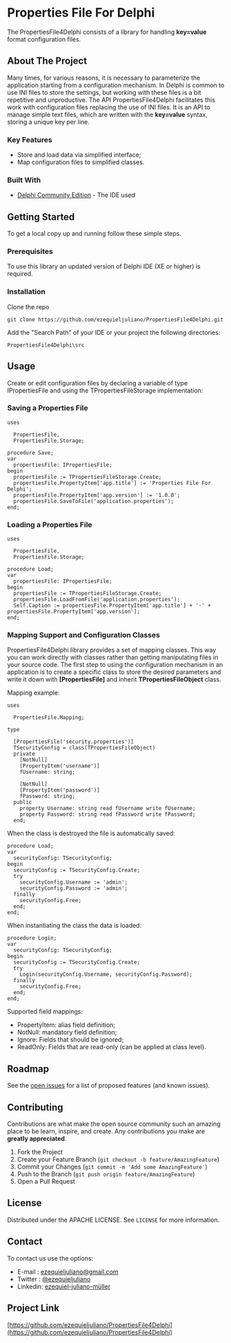 # Properties File For Delphi
The PropertiesFile4Delphi consists of a library for handling **key=value** format configuration files. 

## About The Project
Many times, for various reasons, it is necessary to parameterize the application starting from a configuration mechanism. In Delphi is common to use INI files to store the settings, but working with these files is a bit repetitive and unproductive. The API PropertiesFile4Delphi facilitates this work with configuration files replacing the use of INI files. It is an API to manage simple text files, which are written with the **key=value** syntax, storing a unique key per line.

### Key Features
* Store and load data via simplified interface;
* Map configuration files to simplified classes.

### Built With
* [Delphi Community Edition](https://www.embarcadero.com/br/products/delphi/starter) - The IDE used 

## Getting Started
To get a local copy up and running follow these simple steps.

### Prerequisites
To use this library an updated version of Delphi IDE (XE or higher) is required.

### Installation
Clone the repo
```
git clone https://github.com/ezequieljuliano/PropertiesFile4Delphi.git
```

Add the "Search Path" of your IDE or your project the following directories:
```
PropertiesFile4Delphi\src
```

## Usage
Create or edit configuration files by declaring a variable of type IPropertiesFile and using the TPropertiesFileStorage implementation:

### Saving a Properties File
```
uses
  
  PropertiesFile,
  PropertiesFile.Storage;

procedure Save;
var
  propertiesFile: IPropertiesFile;
begin
  propertiesFile := TPropertiesFileStorage.Create;
  propertiesFile.PropertyItem['app.title'] := 'Properties File For Delphi';
  propertiesFile.PropertyItem['app.version'] := '1.0.0';
  propertiesFile.SaveToFile('application.properties');
end;

```

### Loading a Properties File
```
uses
  
  PropertiesFile,
  PropertiesFile.Storage;

procedure Load;
var
  propertiesFile: IPropertiesFile;
begin
  propertiesFile := TPropertiesFileStorage.Create;
  propertiesFile.LoadFromFile('application.properties');
  Self.Caption := propertiesFile.PropertyItem['app.title'] + '-' + propertiesFile.PropertyItem['app.version'];
end;

```

### Mapping Support and Configuration Classes
PropertiesFile4Delphi library provides a set of mapping classes. This way you can work directly with classes rather than getting manipulating files in your source code. The first step to using the configuration mechanism in an application is to create a specific class to store the desired parameters and write it down with **[PropertiesFile]** and inherit **TPropertiesFileObject** class.

Mapping example:
```
uses
  
  PropertiesFile.Mapping;

type

  [PropertiesFile('security.properties')]
  TSecurityConfig = class(TPropertiesFileObject)
  private
    [NotNull]
    [PropertyItem('username')]
    fUsername: string;

    [NotNull]
    [PropertyItem('password')]
    fPassword: string;
  public
    property Username: string read fUsername write fUsername;
    property Password: string read fPassword write fPassword;
  end;

```

When the class is destroyed the file is automatically saved:
```
procedure Load;
var
  securityConfig: TSecurityConfig;
begin
  securityConfig := TSecurityConfig.Create;
  try
    securityConfig.Username := 'admin';
    securityConfig.Password := 'admin';
  finally
    securityConfig.Free;
  end;
end;

```

When instantiating the class the data is loaded:
```
procedure Login;
var
  securityConfig: TSecurityConfig;
begin
  securityConfig := TSecurityConfig.Create;
  try
    Login(securityConfig.Username, securityConfig.Password);
  finally
    securityConfig.Free;
  end;
end;

```

Supported field mappings:
* PropertyItem: alias field definition;
* NotNull: mandatory field definition;
* Ignore: Fields that should be ignored;
* ReadOnly: Fields that are read-only (can be applied at class level).  

## Roadmap
See the [open issues](https://github.com/ezequieljuliano/PropertiesFile4Delphi/issues) for a list of proposed features (and known issues).

## Contributing
Contributions are what make the open source community such an amazing place to be learn, inspire, and create. Any contributions you make are **greatly appreciated**.

1. Fork the Project
2. Create your Feature Branch (`git checkout -b feature/AmazingFeature`)
3. Commit your Changes (`git commit -m 'Add some AmazingFeature'`)
4. Push to the Branch (`git push origin feature/AmazingFeature`)
5. Open a Pull Request

## License
Distributed under the APACHE LICENSE. See `LICENSE` for more information.

## Contact
To contact us use the options:
* E-mail  : ezequieljuliano@gmail.com
* Twitter : [@ezequieljuliano](https://twitter.com/ezequieljuliano)
* Linkedin: [ezequiel-juliano-müller](https://www.linkedin.com/in/ezequiel-juliano-müller-43988a4a)

## Project Link
[https://github.com/ezequieljuliano/PropertiesFile4Delphi](https://github.com/ezequieljuliano/PropertiesFile4Delphi)